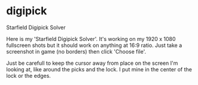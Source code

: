 # digipick
Starfield Digipick Solver

Here is my 'Starfield Digipick Solver'. It's working on my 1920 x 1080 fullscreen shots but it should work on anything at 16:9 ratio. Just take a screenshot in game (no borders) then click 'Choose file'. 

Just be carefull to keep the cursor away from place on the screen I'm looking at, like around the picks and the lock. I put mine in the center of the lock or the edges.
